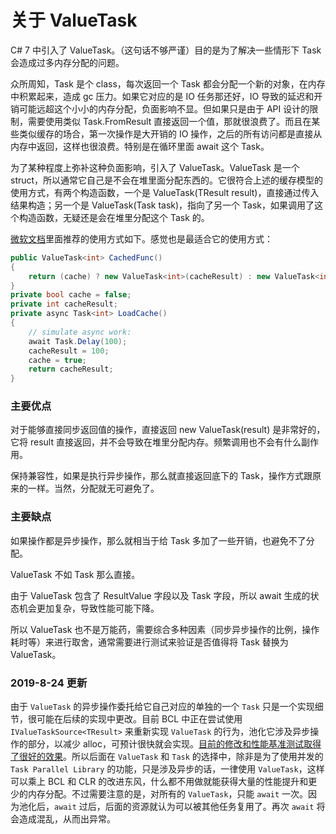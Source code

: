 # 关于 ValueTask

C# 7 中引入了 ValueTask。（这句话不够严谨）目的是为了解决一些情形下 Task 会造成过多内存分配的问题。

众所周知，Task 是个 class，每次返回一个 Task 都会分配一个新的对象，在内存中积累起来，造成 gc 压力。如果它对应的是 IO 任务那还好，IO 导致的延迟和开销可能远超这个小小的内存分配，负面影响不显。但如果只是由于 API 设计的限制，需要使用类似 Task.FromResult 直接返回一个值，那就很浪费了。而且在某些类似缓存的场合，第一次操作是大开销的 IO 操作，之后的所有访问都是直接从内存中返回，这样也很浪费。特别是在循环里面 await 这个 Task。

为了某种程度上弥补这种负面影响，引入了 ValueTask。ValueTask 是一个 struct，所以通常它自己是不会在堆里面分配东西的。它很符合上述的缓存模型的使用方式，有两个构造函数，一个是 ValueTask(TResult result)，直接通过传入结果构造；另一个是 ValueTask(Task<TResult> task)，指向了另一个 Task，如果调用了这个构造函数，无疑还是会在堆里分配这个 Task 的。

[微软文档](https://docs.microsoft.com/en-us/dotnet/articles/csharp/whats-new/csharp-7#generalized-async-return-types)里面推荐的使用方式如下。感觉也是最适合它的使用方式：

```csharp
public ValueTask<int> CachedFunc()
{
    return (cache) ? new ValueTask<int>(cacheResult) : new ValueTask<int>(LoadCache());
}
private bool cache = false;
private int cacheResult;
private async Task<int> LoadCache()
{
    // simulate async work:
    await Task.Delay(100);
    cacheResult = 100;
    cache = true;
    return cacheResult;
}
```

### 主要优点

对于能够直接同步返回值的操作，直接返回 new ValueTask(result) 是非常好的，它将 result 直接返回，并不会导致在堆里分配内存。频繁调用也不会有什么副作用。

保持兼容性，如果是执行异步操作，那么就直接返回底下的 Task，操作方式跟原来的一样。当然，分配就无可避免了。

### 主要缺点

如果操作都是异步操作，那么就相当于给 Task 多加了一些开销，也避免不了分配。

ValueTask 不如 Task 那么直接。

由于 ValueTask 包含了 ResultValue 字段以及 Task 字段，所以 await 生成的状态机会更加复杂，导致性能可能下降。


所以 ValueTask 也不是万能药，需要综合多种因素（同步异步操作的比例，操作耗时等）来进行取舍，通常需要进行测试来验证是否值得将 Task 替换为 ValueTask。

### 2019-8-24 更新

由于 `ValueTask` 的异步操作委托给它自己对应的单独的一个 `Task` 只是一个实现细节，很可能在后续的实现中更改。目前 BCL 中正在尝试使用 `IValueTaskSource<TResult>` 来重新实现 `ValueTask` 的行为，池化它涉及异步操作的部分，以减少 alloc，可预计很快就会实现。[目前的修改和性能基准测试取得了很好的效果](https://github.com/dotnet/coreclr/pull/26310)。所以后面在 `ValueTask` 和 `Task` 的选择中，除非是为了使用并发的 `Task Parallel Library` 的功能，只是涉及异步的话，一律使用 `ValueTask`，这样可以乘上 BCL 和 CLR 的改进东风，什么都不用做就能获得大量的性能提升和更少的内存分配。不过需要注意的是，对所有的 `ValueTask`，只能 `await` 一次。因为池化后，`await` 过后，后面的资源就认为可以被其他任务复用了。再次 `await` 将会造成混乱，从而出异常。